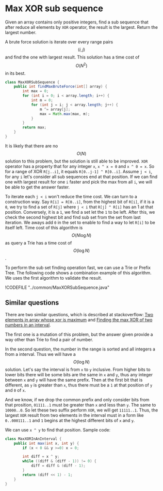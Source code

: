 # Max XOR sub sequence

Given an array contains only positive integers, find a sub sequence that after
reduce all elements by `XOR` operator, the result is the largest. Return the largest number.

A brute force solution is iterate over every range pairs $$(i, j)$$ and find the
one with largest result. This solution has a time cost of $$O(N^2)$$ in its best.

```java
class MaxXORSubSequence {
    public int findMaxBruteForce(int[] array) {
        int max = 0;
        for (int i = 0; i < array.length; i++) {
            int m = 0;
            for (int j = i; j < array.length; j++) {
                m ^= array[j];
                max = Math.max(max, m);
            }
        }
        return max;
    }
}
```

It is likely that there are no $$O(N)$$ solution to this problem, but the solution
is still able to be improved. `XOR` operator has a property that for any integer `x`,
`x ^ x = 0` and `x ^ 0 = x`. So for a range of XOR `R[j..i]`, it equals
`R[0..j-1] ^ R[0..i]`. Assume `j < i`, for any `i` let's consider all sub sequences
end at that position. If we can find one with largest result for one `i` faster and
pick the max from all `i`, we will be able to get the answer faster.

To iterate each `j < i` won't reduce the time cost. We can turn to a construction way.
Say `R[i] = R[0..i]`, from the highest bit of `R[i]`, if it is a `0`, we try to find
a set of `R[j]` where `j < i` that `R[j] ^ R[i]` has an 1 at that position. Conversely,
it is a `1`, we find a set let the `1` to be left. After this, we check the second highest bit
and find sub set from the set from last iteration. We aways add `0` in the set to enable
to find a way to let `R[i]` to be itself left. Time cost of this algorithm is $$O(N\log N)$$
as query a Trie has a time cost of $$O(\log N)$$.

To perform the sub set finding operation fast, we can use a Trie or Prefix Tree.
The following code shows a combination example of this algorithm. We uses the first
algorithm to validate the result.

!CODEFILE "../common/MaxXORSubSequence.java"

## Similar questions

There are two similar questions, which is described at stackoverflow:
[Two elements in array whose xor is maximum](http://stackoverflow.com/questions/9320109/two-elements-in-array-whose-xor-is-maximum)
and
[Finding the max XOR of two numbers in an interval](http://cs.stackexchange.com/questions/29508/finding-the-max-xor-of-two-numbers-in-an-interval-can-we-do-better-than-quadrat).

The first one is a mutation of this problem, but the answer given provide a way
other than Trie to find a pair of number.

In the second question, the number in the range is sorted and all integers a from a interval.
Thus we will have a $$O(\log N)$$ solution. Let's say the interval is from `x` to `y` inclusive.
From higher bits to lower bits there will be some bits are the same in `x` and `y`, thus
any integer between `x` and `y` will have the same prefix. Then at the first bit that is different,
as `y` is greater than `x`, thus there must be a `1` at that position of `y` and `0` of `x`.

And we know, if we drop the common prefix and only consider bits from that prosition,
`01111..1` must be greater than `x` and less than `y`. The same to `10000..0`. So let these two
suffix perform `XOR`, we will get `11111..1`. Thus, the largest `XOR` result from two elements
in the interval must in a form like `0..000111..1` and `1` begins at the highest different bits
of `x` and `y`.

We can use `x ^ y` to find that position. Sample code:

```java
class MaxXORInAnInterval {
    public int max(int x, int y) {
        if (x < 0 && y >=0) x = 0;

        int diff = x ^ y;
        while ((diff & (diff - 1)) != 0) {
            diff = diff & (diff - 1);
        }
        return (diff << 1) - 1;
    }
}
```
